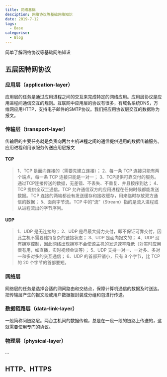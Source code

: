 ```yaml
---
title: 网络基础
desciption: 网络协议等基础网络知识
date: 2019-7-12
tags:
  - Base
categorise:
  - Blog 
---
```


简单了解网络协议等基础网络知识

<!-- more -->

## 五层因特网协议
### 应用层（application-layer）
应用层的任务是通过应用进程之间的交互来完成特定的网络应用。应用层协议是应用进程间通信交互的规则。互联网中应用层的协议有很多，有域名系统DNS，万维网应用HTTP，支持电子邮件的SMTP协议。我们把应用协议层交互的数据称为报文。
### 传输层（transport-layer）
传输层的主要任务就是负责向两台主机进程之间的通信提供通用的数据传输服务。应用进程利用该服务传送应用层报文
#### TCP
>1、TCP 是面向连接的（需要先建立连接）；
>2、每一条 TCP 连接只能有两个端点，每一条 TCP 连接只能是一对一；
>3、TCP提供可靠交付的服务。通过TCP连接传送的数据，无差错、不丢失、不重复、并且按序到达；
>4、TCP 提供全双工通信。TCP 允许通信双方的应用进程在任何时候都能发送数据。TCP 连接的两端都设有发送缓存和接收缓存，用来临时存放双方通信的数据；
>5、面向字节流。TCP 中的“流”（Stream）指的是流入进程或从进程流出的字节序列。

#### UDP
>1、UDP 是无连接的；
>2、UDP 是尽最大努力交付，即不保证可靠交付，因此主机不需要维持复杂的链接状态；
>3、UDP 是面向报文的；
>4、UDP 没有拥塞控制，因此网络出现拥塞不会使源主机的发送速率降低（对实时应用很有用，如直播，实时视频会议等）；
>5、UDP 支持一对一、一对多、多对一和多对多的交互通信；
>6、UDP 的首部开销小，只有 8 个字节，比 TCP 的 20 个字节的首部要短。

### 网络层
网络层的任务是选择合适的网间路由和交结点，保障计算机通信的数据及时送达。把传输层产生的报文段或用户数据报封装成分组和包进行传送。

### 数据链路层（data-link-layer）


一般简称问链路层。两台主机间的数据传输，总是在一段一段的链路上传送的，这就需要使用专门的协议。



### 物理层（physical-layer）
...

## HTTP、HTTPS
